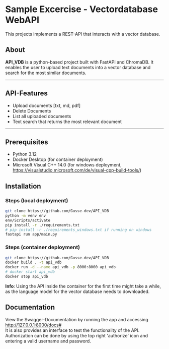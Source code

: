 # Sample Excercise - Vectordatabase WebAPI

This projects implements a REST-API that interacts with a vector database. 


## About

**API_VDB** is a python-based project built with FastAPI and ChromaDB. It enables the user to upload text documents into a vector database and search for the most similar documents.

---

## API-Features

- Upload documents [txt, md, pdf]
- Delete Documents
- List all uploaded documents
- Text search that returns the most relevant document

---

## Prerequisites
- Python 3.12
- Docker Desktop (for container deployment)
- Microsoft Visual C++ 14.0 (for windows deployment, https://visualstudio.microsoft.com/de/visual-cpp-build-tools/)

## Installation 


### Steps (local deployment)

```bash
git clone https://github.com/Gusse-dev/API_VDB
python -m venv env
env/Scripts/activate
pip install -r ./requirements.txt 
# pip install -r ./requirements_windows.txt if running on windows
fastapi run app/main.py
```

### Steps (container deployment)

```bash
git clone https://github.com/Gusse-dev/API_VDB
docker build . -t api_vdb   
docker run -d --name api_vdb -p 8000:8000 api_vdb 
# docker start api_vdb
docker stop api_vdb
```

**Info**: Using the API inside the container for the first time might take a while, as the language model for the vector database needs to downloaded.  

## Documentation

View the Swagger-Documentation by running the app and accessing http://127.0.0.1:8000/docs#  
It is also provides an interface to test the functionality of the API.  
Authorization can be done by using the top right 'authorize' icon and entering a valid username and password.